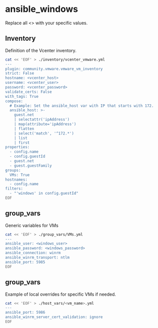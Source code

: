 # ansible_windows

Replace all <> with your specific values.

## Inventory
Definition of the Vcenter inventory.
```bash
cat << 'EOF' > ./inventory/vcenter_vmware.yml
---
plugin: community.vmware.vmware_vm_inventory
strict: False
hostname: <vcenter_host>
username: <vcenter_user>
password: <vcenter_password>
validate_certs: False
with_tags: True
compose:
  # Example: Set the ansible_host var with IP that starts with 172.
  ansible_host: >-
    guest.net
    | selectattr('ipAddress')
    | map(attribute='ipAddress')
    | flatten
    | select('match', '^172.*')
    | list
    | first
properties:
  - config.name
  - config.guestId
  - guest.net
  - guest.guestFamily
groups:
  VMs: True
hostnames:
  - config.name
filters:
  - "'windows' in config.guestId"
EOF
```

## group_vars
Generic variables for VMs
```bash
cat << 'EOF' > ./group_vars/VMs.yml
---
ansible_user: <windows_user>
ansible_password: <windows_password>
ansible_connection: winrm
ansible_winrm_transport: ntlm
ansible_port: 5985
EOF
```

## group_vars
Example of local overrides for specific VMs if needed.
```bash
cat << 'EOF' > ./host_vars/<vm_name>.yml
---
ansible_port: 5986
ansible_winrm_server_cert_validation: ignore
EOF
```